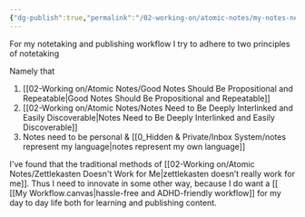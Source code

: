 ```yaml
---
{"dg-publish":true,"permalink":"/02-working-on/atomic-notes/my-notes-need-to-be-this-to-be-effective/","title":"My notes need to be this to be effective","tags":["type/atomic-note"],"noteIcon":"","created":"Monday, December 18th 2023, 7:10:37 pm","updated":"2023-12-23T16:54:18.884+01:00"}
---
```



For my notetaking and publishing workflow I try to adhere to two principles of notetaking

Namely that
1. [[02-Working on/Atomic Notes/Good Notes Should Be Propositional and Repeatable\|Good Notes Should Be Propositional and Repeatable]]
2. [[02-Working on/Atomic Notes/Notes Need to Be Deeply Interlinked and Easily Discoverable\|Notes Need to Be Deeply Interlinked and Easily Discoverable]]
3. Notes need to be personal & [[0_Hidden & Private/Inbox System/notes represent my language\|notes represent my own language]]


I've found that the traditional methods of [[02-Working on/Atomic Notes/Zettlekasten Doesn't Work for Me\|zettlekasten doesn’t really work for me]].  Thus I need to innovate in some other way, because I do want a [[
[[My Workflow.canvas|hassle-free and ADHD-friendly workflow]] for my day to day life both for learning and publishing content.
 
